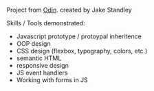 Project from [Odin](https://www.theodinproject.com/paths/full-stack-ruby-on-rails/courses/javascript/lessons/library).
created by Jake Standley

Skills / Tools demonstrated:
  - Javascript prototype / protoypal inheritence
  - OOP design
  - CSS design (flexbox, typography, colors, etc.)
  - semantic HTML
  - responsive design
  - JS event handlers
  - Working with forms in JS
